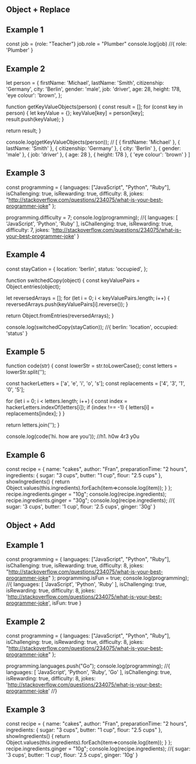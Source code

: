 ## Object + Replace 
## Example 1 
const job = {role: "Teacher"}
job.role = "Plumber"
console.log(job)
//{ role: 'Plumber' }
## Example 2 
let person = {
  firstName: 'Michael',
  lastName: 'Smith',
  citizenship: 'Germany',
  city: 'Berlin',
  gender: 'male',
  job: 'driver',
  age: 28,
  height: 178,
  'eye colour': 'brown',
};

function getKeyValueObjects(person) {
  const result = [];
  for (const key in person) {
    let keyValue = {};
    keyValue[key] = person[key];
    result.push(keyValue);
  }

  return result;
}

console.log(getKeyValueObjects(person)); 
// [
  { firstName: 'Michael' },
  { lastName: 'Smith' },
  { citizenship: 'Germany' },
  { city: 'Berlin' },
  { gender: 'male' },
  { job: 'driver' },
  { age: 28 },
  { height: 178 },
  { 'eye colour': 'brown' }
]
## Example 3
const programming = {
  languages: ["JavaScript", "Python", "Ruby"],
  isChallenging: true,
  isRewarding: true,
  difficulty: 8,
  jokes:
    "http://stackoverflow.com/questions/234075/what-is-your-best-programmer-joke"
};

programming.difficulty = 7;
console.log(programming);
//{
  languages: [ 'JavaScript', 'Python', 'Ruby' ],
  isChallenging: true,
  isRewarding: true,
  difficulty: 7,
  jokes: 'http://stackoverflow.com/questions/234075/what-is-your-best-programmer-joke'
}
## Example 4 
const stayCation = {
  location: 'berlin',
  status: 'occupied',
};

function switchedCopy(object) {
  const keyValuePairs = Object.entries(object);

  let reversedArrays = [];
  for (let i = 0; i < keyValuePairs.length; i++) {
    reversedArrays.push(keyValuePairs[i].reverse());
  }

  return Object.fromEntries(reversedArrays);
}

console.log(switchedCopy(stayCation)); 
//{ berlin: 'location', occupied: 'status' }
## Example 5 

function code(str) {
  const lowerStr = str.toLowerCase();
  const letters = lowerStr.split('');

  const hackerLetters = ['a', 'e', 'i', 'o', 's'];
  const replacements = ['4', '3', '1', '0', '5'];

  for (let i = 0; i < letters.length; i++) {
    const index = hackerLetters.indexOf(letters[i]);
    if (index !== -1) {
      letters[i] = replacements[index];
    }
  }

  return letters.join('');
}

console.log(code('hi. how are you'));
//h1. h0w 4r3 y0u

## Example 6 
const recipe = {
  name: "cakes",
  author: "Fran",
  preparationTime: "2 hours",
  ingredients: {
    sugar: "3 cups",
    butter: "1 cup",
    flour: "2.5 cups"
  },
  showIngredients() {
    return Object.values(this.ingredients).forEach(item=>console.log(item));
  }
};
recipe.ingredients.ginger = "10g";
console.log(recipe.ingredients);
recipe.ingredients.ginger = "30g";
console.log(recipe.ingredients);
//{ sugar: '3 cups', butter: '1 cup', flour: '2.5 cups', ginger: '30g' }

## Object + Add 
## Example 1 
const programming = {
  languages: ["JavaScript", "Python", "Ruby"],
  isChallenging: true,
  isRewarding: true,
  difficulty: 8,
  jokes:
    "http://stackoverflow.com/questions/234075/what-is-your-best-programmer-joke"
};
programming.isFun = true;
console.log(programming);
//{
  languages: [ 'JavaScript', 'Python', 'Ruby' ],
  isChallenging: true,
  isRewarding: true,
  difficulty: 8,
  jokes: 'http://stackoverflow.com/questions/234075/what-is-your-best-programmer-joke',
  isFun: true
}

## Example 2 

const programming = {
  languages: ["JavaScript", "Python", "Ruby"],
  isChallenging: true,
  isRewarding: true,
  difficulty: 8,
  jokes:
    "http://stackoverflow.com/questions/234075/what-is-your-best-programmer-joke"
};

programming.languages.push("Go");
console.log(programming);
//{
  languages: [ 'JavaScript', 'Python', 'Ruby', 'Go' ],
  isChallenging: true,
  isRewarding: true,
  difficulty: 8,
  jokes: 'http://stackoverflow.com/questions/234075/what-is-your-best-programmer-joke'
//}
## Example 3 
const recipe = {
  name: "cakes",
  author: "Fran",
  preparationTime: "2 hours",
  ingredients: {
    sugar: "3 cups",
    butter: "1 cup",
    flour: "2.5 cups"
  },
  showIngredients() {
    return Object.values(this.ingredients).forEach(item=>console.log(item));
  }
};
recipe.ingredients.ginger = "10g";
console.log(recipe.ingredients);
//{ sugar: '3 cups', butter: '1 cup', flour: '2.5 cups', ginger: '10g' }
